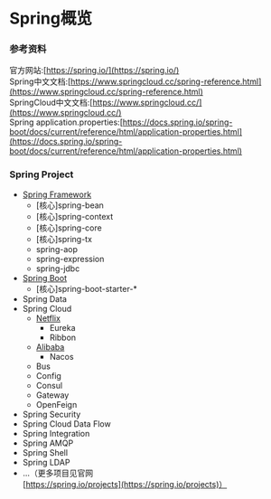 # Spring概览

### 参考资料

官方网站:[https://spring.io/](https://spring.io/)  
Spring中文文档:[https://www.springcloud.cc/spring-reference.html](https://www.springcloud.cc/spring-reference.html)  
SpringCloud中文文档:[https://www.springcloud.cc/](https://www.springcloud.cc/)  
Spring application.properties:[https://docs.spring.io/spring-boot/docs/current/reference/html/application-properties.html](https://docs.spring.io/spring-boot/docs/current/reference/html/application-properties.html)  

### Spring Project

* [Spring Framework](./SpringFramework.md)
    * [核心]spring-bean
    * [核心]spring-context
    * [核心]spring-core
    * [核心]spring-tx
    * spring-aop
    * spring-expression
    * spring-jdbc
* [Spring Boot](./SpringBoot.md)
    * [核心]spring-boot-starter-*
* Spring Data
* Spring Cloud
    * [Netflix](./SpringCloudNetflix.md)
        * Eureka
        * Ribbon
    * [Alibaba](./SpringCloudAlibaba.md)
        * Nacos
    * Bus
    * Config
    * Consul
    * Gateway
    * OpenFeign
* Spring Security
* Spring Cloud Data Flow
* Spring Integration
* Spring AMQP
* Spring Shell
* Spring LDAP
* ...（更多项目见官网[https://spring.io/projects](https://spring.io/projects)）

